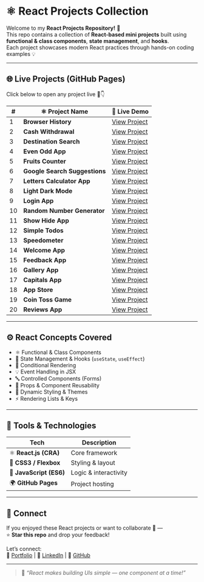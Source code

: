 # ⚛️ React Projects Collection

Welcome to my **React Projects Repository!** 🚀  
This repo contains a collection of **React-based mini projects** built using **functional & class components**, **state management**, and **hooks**.  
Each project showcases modern React practices through hands-on coding examples 💡

---

## 🌐 Live Projects (GitHub Pages)

Click below to open any project live 🔗👇  

| # | ⚛️ Project Name | 🔗 Live Demo |
|---|-----------------|---------------|
| 1 | **Browser History** | [View Project](https://yksksl.csb.app/) |
| 2 | **Cash Withdrawal** | [View Project](https://ghj4sk.csb.app/) |
| 3 | **Destination Search** | [View Project](https://mylqn4.csb.app/) |
| 4 | **Even Odd App** | [View Project](https://7jjxzt.csb.app/) |
| 5 | **Fruits Counter** | [View Project](https://dpyc3n.csb.app/) |
| 6 | **Google Search Suggestions** | [View Project](https://qm5564.csb.app/) |
| 7 | **Letters Calculator App** | [View Project](https://fggzk5.csb.app/) |
| 8 | **Light Dark Mode** | [View Project](https://s9wmmj.csb.app/) |
| 9 | **Login App** | [View Project](https://tfxpn7.csb.app/) |
| 10 | **Random Number Generator** | [View Project](https://fwqk3d.csb.app/) |
| 11 | **Show Hide App** | [View Project](https://rg2nmj.csb.app/) |
| 12 | **Simple Todos** | [View Project](https://2fmplc.csb.app/) |
| 13 | **Speedometer** | [View Project](https://2fw7k7.csb.app/) |
| 14 | **Welcome App** | [View Project](https://jgznnj.csb.app/) |
| 15 | **Feedback App** | [View Project](https://r7cc66.csb.app/) |
| 16 | **Gallery App** | [View Project](https://ln5csz.csb.app/) |
| 17 | **Capitals App** | [View Project](https://9mzjh5.csb.app/) |
| 18 | **App Store** | [View Project](https://g4h99h.csb.app/) |
| 19 | **Coin Toss Game** | [View Project](https://wwtzv4.csb.app/) |
| 20 | **Reviews App** | [View Project](https://ys4jg7.csb.app/) |



---

## ⚙️ React Concepts Covered

- ⚛️ Functional & Class Components  
- 🧠 State Management & Hooks (`useState`, `useEffect`)  
- 🔁 Conditional Rendering  
- 💡 Event Handling in JSX  
- 🔤 Controlled Components (Forms)  
- 🧱 Props & Component Reusability  
- 🌈 Dynamic Styling & Themes  
- ⚡ Rendering Lists & Keys  

---

## 🧰 Tools & Technologies

| Tech | Description |
|------|--------------|
| ⚛️ **React.js (CRA)** | Core framework |
| 💅 **CSS3 / Flexbox** | Styling & layout |
| 🧩 **JavaScript (ES6)** | Logic & interactivity |
| 🌍 **GitHub Pages** | Project hosting |

---

## 🤝 Connect

If you enjoyed these React projects or want to collaborate 🤝 —  
⭐ **Star this repo** and drop your feedback!  

Let’s connect:  
🔗 [Portfolio](https://kranthikaile-portfolio.netlify.app/) | 💼 [LinkedIn](https://www.linkedin.com/in/kranthi-kaile/) | 🐙 [GitHub](https://github.com/kranthikailewd)

---

> 💬 _“React makes building UIs simple — one component at a time!”_
